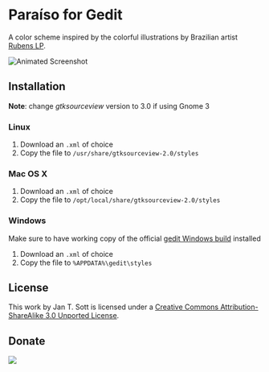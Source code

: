 # Paraíso for Gedit

A color scheme inspired by the colorful illustrations by Brazilian artist [Rubens LP][1].

![Animated Screenshot][2]

## Installation

__Note__: change *gtksourceview* version to 3.0 if using Gnome 3

### Linux

1. Download an `.xml` of choice
2. Copy the file to `/usr/share/gtksourceview-2.0/styles`

### Mac OS X

1. Download an `.xml` of choice
2. Copy the file to `/opt/local/share/gtksourceview-2.0/styles`

### Windows

Make sure to have working copy of the official [gedit Windows build][3] installed

1. Download an `.xml` of choice
2. Copy the file to `%APPDATA%\gedit\styles`

## License

This work by Jan T. Sott is licensed under a [Creative Commons Attribution-ShareAlike 3.0 Unported License][4].

## Donate

[<img src="https://raw.github.com/balupton/flattr-buttons/master/badge-89x18.gif" />][5]

[1]: http://www.rubenslp.com.br/
[2]: https://raw.github.com/idleberg/Paraiso-Gedit/master/images/screenshot.gif
[3]: http://live.gnome.org/Gedit/Windows
[4]: http://creativecommons.org/licenses/by-sa/3.0/deed.en_US
[5]: https://flattr.com/submit/auto?user_id=idleberg&url=https://github.com/idleberg/Paraiso-Gedit/
